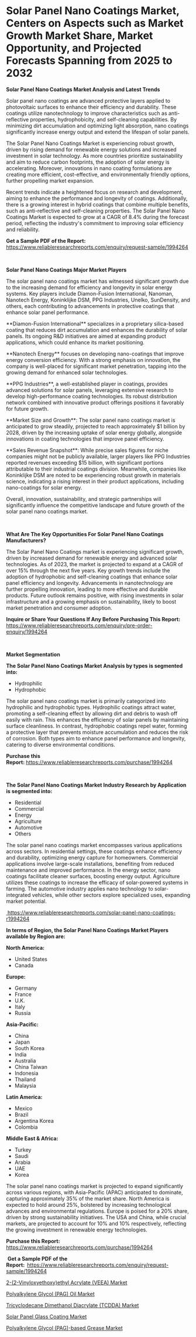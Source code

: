 <p><h1>Solar Panel Nano Coatings Market, Centers on Aspects such as Market Growth Market Share, Market Opportunity, and Projected Forecasts Spanning from 2025 to 2032</h1></p><p><strong>Solar Panel Nano Coatings Market Analysis and Latest Trends</strong></p>
<p><p>Solar panel nano coatings are advanced protective layers applied to photovoltaic surfaces to enhance their efficiency and durability. These coatings utilize nanotechnology to improve characteristics such as anti-reflective properties, hydrophobicity, and self-cleaning capabilities. By minimizing dirt accumulation and optimizing light absorption, nano coatings significantly increase energy output and extend the lifespan of solar panels.</p><p>The Solar Panel Nano Coatings Market is experiencing robust growth, driven by rising demand for renewable energy solutions and increased investment in solar technology. As more countries prioritize sustainability and aim to reduce carbon footprints, the adoption of solar energy is accelerating. Moreover, innovations in nano coating formulations are creating more efficient, cost-effective, and environmentally friendly options, further propelling market expansion.</p><p>Recent trends indicate a heightened focus on research and development, aiming to enhance the performance and longevity of coatings. Additionally, there is a growing interest in hybrid coatings that combine multiple benefits, such as anti-reflective and self-cleaning properties. The Solar Panel Nano Coatings Market is expected to grow at a CAGR of 8.4% during the forecast period, reflecting the industry's commitment to improving solar efficiency and reliability.</p></p>
<p><strong>Get a Sample PDF of the Report:&nbsp;</strong> <a href="https://www.reliableresearchreports.com/enquiry/request-sample/1994264?utm_campaign=41&utm_medium=2&utm_source=Github&utm_content=ia&utm_term=05022025&utm_id=solar-panel-nano-coatings">https://www.reliableresearchreports.com/enquiry/request-sample/1994264</a></p>
<p>&nbsp;</p>
<p><strong>Solar Panel Nano Coatings Major Market Players</strong></p>
<p><p>The solar panel nano coatings market has witnessed significant growth due to the increasing demand for efficiency and longevity in solar energy systems. Key players include Diamon-Fusion International, Nanoman, Nanotech Energy, Koninklijke DSM, PPG Industries, Unelko, SunDensity, and others, each contributing to advancements in protective coatings that enhance solar panel performance.</p><p>**Diamon-Fusion International** specializes in a proprietary silica-based coating that reduces dirt accumulation and enhances the durability of solar panels. Its ongoing R&D initiatives are aimed at expanding product applications, which could enhance its market positioning.</p><p>**Nanotech Energy** focuses on developing nano-coatings that improve energy conversion efficiency. With a strong emphasis on innovation, the company is well-placed for significant market penetration, tapping into the growing demand for enhanced solar technologies.</p><p>**PPG Industries**, a well-established player in coatings, provides advanced solutions for solar panels, leveraging extensive research to develop high-performance coating technologies. Its robust distribution network combined with innovative product offerings positions it favorably for future growth.</p><p>**Market Size and Growth**: The solar panel nano coatings market is anticipated to grow steadily, projected to reach approximately $1 billion by 2028, driven by the increasing uptake of solar energy globally, alongside innovations in coating technologies that improve panel efficiency.</p><p>**Sales Revenue Snapshot**: While precise sales figures for niche companies might not be publicly available, larger players like PPG Industries reported revenues exceeding $15 billion, with significant portions attributable to their industrial coatings division. Meanwhile, companies like Koninklijke DSM are noted to be experiencing robust growth in materials science, indicating a rising interest in their product applications, including nano-coatings for solar energy. </p><p>Overall, innovation, sustainability, and strategic partnerships will significantly influence the competitive landscape and future growth of the solar panel nano coatings market.</p></p>
<p>&nbsp;</p>
<p><strong>What Are The Key Opportunities For Solar Panel Nano Coatings Manufacturers?</strong></p>
<p><p>The Solar Panel Nano Coatings market is experiencing significant growth, driven by increased demand for renewable energy and advanced solar technologies. As of 2023, the market is projected to expand at a CAGR of over 15% through the next five years. Key growth trends include the adoption of hydrophobic and self-cleaning coatings that enhance solar panel efficiency and longevity. Advancements in nanotechnology are further propelling innovation, leading to more effective and durable products. Future outlook remains positive, with rising investments in solar infrastructure and a growing emphasis on sustainability, likely to boost market penetration and consumer adoption.</p></p>
<p><strong>Inquire or Share Your Questions If Any Before Purchasing This Report:</strong> <a href="https://www.reliableresearchreports.com/enquiry/pre-order-enquiry/1994264?utm_campaign=41&utm_medium=2&utm_source=Github&utm_content=ia&utm_term=05022025&utm_id=solar-panel-nano-coatings">https://www.reliableresearchreports.com/enquiry/pre-order-enquiry/1994264</a></p>
<p>&nbsp;</p>
<p><strong>Market Segmentation</strong></p>
<p><strong>The Solar Panel Nano Coatings Market Analysis by types is segmented into:</strong></p>
<p><ul><li>Hydrophilic</li><li>Hydrophobic</li></ul></p>
<p><p>The solar panel nano coatings market is primarily categorized into hydrophilic and hydrophobic types. Hydrophilic coatings attract water, promoting a self-cleaning effect by allowing dirt and debris to wash off easily with rain. This enhances the efficiency of solar panels by maintaining surface cleanliness. In contrast, hydrophobic coatings repel water, forming a protective layer that prevents moisture accumulation and reduces the risk of corrosion. Both types aim to enhance panel performance and longevity, catering to diverse environmental conditions.</p></p>
<p><strong>Purchase this Report:&nbsp;</strong><a href="https://www.reliableresearchreports.com/purchase/1994264?utm_campaign=41&utm_medium=2&utm_source=Github&utm_content=ia&utm_term=05022025&utm_id=solar-panel-nano-coatings">https://www.reliableresearchreports.com/purchase/1994264</a></p>
<p>&nbsp;</p>
<p><strong>The Solar Panel Nano Coatings Market Industry Research by Application is segmented into:</strong></p>
<p><ul><li>Residential</li><li>Commercial</li><li>Energy</li><li>Agriculture</li><li>Automotive</li><li>Others</li></ul></p>
<p><p>The solar panel nano coatings market encompasses various applications across sectors. In residential settings, these coatings enhance efficiency and durability, optimizing energy capture for homeowners. Commercial applications involve large-scale installations, benefiting from reduced maintenance and improved performance. In the energy sector, nano coatings facilitate cleaner surfaces, boosting energy output. Agriculture utilizes these coatings to increase the efficacy of solar-powered systems in farming. The automotive industry applies nano technology to solar-integrated vehicles, while other sectors explore specialized uses, expanding market potential.</p></p>
<p><a href="https://www.reliableresearchreports.com/solar-panel-nano-coatings-r1994264?utm_campaign=41&utm_medium=2&utm_source=Github&utm_content=ia&utm_term=05022025&utm_id=solar-panel-nano-coatings">&nbsp;https://www.reliableresearchreports.com/solar-panel-nano-coatings-r1994264</a></p>
<p><strong>In terms of Region, the Solar Panel Nano Coatings Market Players available by Region are:</strong></p>
<p>
    <p> <strong> North America: </strong>
        <ul>
            <li>United States</li>
            <li>Canada</li>
        </ul>
        </p> 
    <p> <strong> Europe: </strong>
        <ul>
            <li>Germany</li>
            <li>France</li>
            <li>U.K.</li>
            <li>Italy</li>
            <li>Russia</li>
        </ul>
        </p> 
    <p> <strong> Asia-Pacific: </strong>
        <ul>
            <li>China</li>
            <li>Japan</li>
            <li>South Korea</li>
            <li>India</li>
            <li>Australia</li>
            <li>China Taiwan</li>
            <li>Indonesia</li>
            <li>Thailand</li>
            <li>Malaysia</li>
        </ul>
        </p> 
    <p> <strong> Latin America: </strong>
        <ul>
            <li>Mexico</li>
            <li>Brazil</li>
            <li>Argentina Korea</li>
            <li>Colombia</li>
        </ul>
        </p> 
    <p> <strong> Middle East & Africa: </strong>
        <ul>
            <li>Turkey</li>
            <li>Saudi</li>
            <li>Arabia</li>
            <li>UAE</li>
            <li>Korea</li>
        </ul>
    </p>
    </p>
<p><p>The solar panel nano coatings market is projected to expand significantly across various regions, with Asia-Pacific (APAC) anticipated to dominate, capturing approximately 35% of the market share. North America is expected to hold around 25%, bolstered by increasing technological advances and environmental regulations. Europe is poised for a 20% share, driven by strong sustainability initiatives. The USA and China, while crucial markets, are projected to account for 10% and 10% respectively, reflecting the growing investment in renewable energy technologies.</p></p>
<p><strong>Purchase this Report: </strong><a href="https://www.reliableresearchreports.com/purchase/1994264?utm_campaign=41&utm_medium=2&utm_source=Github&utm_content=ia&utm_term=05022025&utm_id=solar-panel-nano-coatings">https://www.reliableresearchreports.com/purchase/1994264</a></p>
<p>&nbsp;<strong>Get a Sample PDF of the Report:&nbsp;&nbsp;</strong><a href="https://www.reliableresearchreports.com/enquiry/request-sample/1994264?utm_campaign=41&utm_medium=2&utm_source=Github&utm_content=ia&utm_term=05022025&utm_id=solar-panel-nano-coatings">https://www.reliableresearchreports.com/enquiry/request-sample/1994264</a></p>
<p><strong></strong></p>
<p><p><a href="https://github.com/vjorelaclliv/Market-Research-Report-List-1/blob/main/2-2-vinyloxyethoxyethyl-acrylate-veea-market.md?utm_campaign=41&utm_medium=2&utm_source=Github&utm_content=ia&utm_term=05022025&utm_id=solar-panel-nano-coatings">2-(2-Vinyloxyethoxy)ethyl Acrylate (VEEA) Market</a></p><p><a href="https://github.com/xalatieusope/Market-Research-Report-List-1/blob/main/polyalkylene-glycol-pag-oil-market.md?utm_campaign=41&utm_medium=2&utm_source=Github&utm_content=ia&utm_term=05022025&utm_id=solar-panel-nano-coatings">Polyalkylene Glycol (PAG) Oil Market</a></p><p><a href="https://github.com/djembashote/Market-Research-Report-List-1/blob/main/tricyclodecane-dimethanol-diacrylate-tcdda-market.md?utm_campaign=41&utm_medium=2&utm_source=Github&utm_content=ia&utm_term=05022025&utm_id=solar-panel-nano-coatings">Tricyclodecane Dimethanol Diacrylate (TCDDA) Market</a></p><p><a href="https://github.com/nicoletavirag/Market-Research-Report-List-5/blob/main/solar-panel-glass-coating-market.md?utm_campaign=41&utm_medium=2&utm_source=Github&utm_content=ia&utm_term=05022025&utm_id=solar-panel-nano-coatings">Solar Panel Glass Coating Market</a></p><p><a href="https://github.com/xtysizov/Market-Research-Report-List-1/blob/main/polyalkylene-glycol-pag-based-grease-market.md?utm_campaign=41&utm_medium=2&utm_source=Github&utm_content=ia&utm_term=05022025&utm_id=solar-panel-nano-coatings">Polyalkylene Glycol (PAG)-based Grease Market</a></p></p>